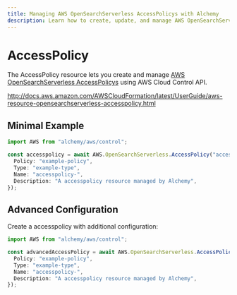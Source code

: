 ```yaml
---
title: Managing AWS OpenSearchServerless AccessPolicys with Alchemy
description: Learn how to create, update, and manage AWS OpenSearchServerless AccessPolicys using Alchemy Cloud Control.
---
```


# AccessPolicy

The AccessPolicy resource lets you create and manage [AWS OpenSearchServerless AccessPolicys](https://docs.aws.amazon.com/opensearchserverless/latest/userguide/) using AWS Cloud Control API.

http://docs.aws.amazon.com/AWSCloudFormation/latest/UserGuide/aws-resource-opensearchserverless-accesspolicy.html

## Minimal Example

```ts
import AWS from "alchemy/aws/control";

const accesspolicy = await AWS.OpenSearchServerless.AccessPolicy("accesspolicy-example", {
  Policy: "example-policy",
  Type: "example-type",
  Name: "accesspolicy-",
  Description: "A accesspolicy resource managed by Alchemy",
});
```

## Advanced Configuration

Create a accesspolicy with additional configuration:

```ts
import AWS from "alchemy/aws/control";

const advancedAccessPolicy = await AWS.OpenSearchServerless.AccessPolicy("advanced-accesspolicy", {
  Policy: "example-policy",
  Type: "example-type",
  Name: "accesspolicy-",
  Description: "A accesspolicy resource managed by Alchemy",
});
```

